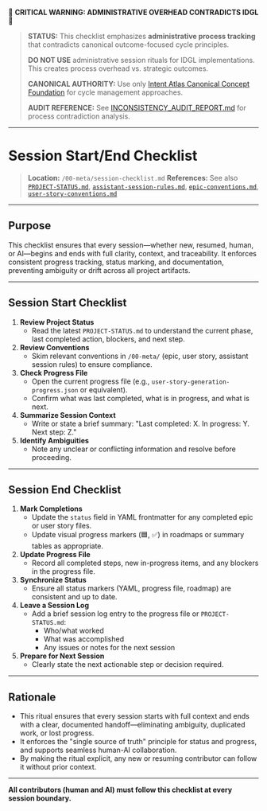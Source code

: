🚨 **CRITICAL WARNING: ADMINISTRATIVE OVERHEAD CONTRADICTS IDGL** 🚨

> **STATUS:** This checklist emphasizes **administrative process tracking** that contradicts canonical outcome-focused cycle principles.
> 
> **DO NOT USE** administrative session rituals for IDGL implementations. This creates process overhead vs. strategic outcomes.
> 
> **CANONICAL AUTHORITY:** Use only [Intent Atlas Canonical Concept Foundation](./intent-atlas/concept/) for cycle management approaches.
> 
> **AUDIT REFERENCE:** See [INCONSISTENCY_AUDIT_REPORT.md](./intent-atlas/INCONSISTENCY_AUDIT_REPORT.md) for process contradiction analysis.

---

# Session Start/End Checklist

> **Location:** `/00-meta/session-checklist.md`
> **References:** See also [`PROJECT-STATUS.md`](./PROJECT-STATUS.md), [`assistant-session-rules.md`](./assistant-session-rules.md), [`epic-conventions.md`](./epic-conventions.md), [`user-story-conventions.md`](./user-story-conventions.md)

---

## Purpose

This checklist ensures that every session—whether new, resumed, human, or AI—begins and ends with full clarity, context, and traceability. It enforces consistent progress tracking, status marking, and documentation, preventing ambiguity or drift across all project artifacts.

---

## Session Start Checklist

1. **Review Project Status**
   - Read the latest `PROJECT-STATUS.md` to understand the current phase, last completed action, blockers, and next step.
2. **Review Conventions**
   - Skim relevant conventions in `/00-meta/` (epic, user story, assistant session rules) to ensure compliance.
3. **Check Progress File**
   - Open the current progress file (e.g., `user-story-generation-progress.json` or equivalent).
   - Confirm what was last completed, what is in progress, and what is next.
4. **Summarize Session Context**
   - Write or state a brief summary: "Last completed: X. In progress: Y. Next step: Z."
5. **Identify Ambiguities**
   - Note any unclear or conflicting information and resolve before proceeding.

---

## Session End Checklist

1. **Mark Completions**
   - Update the `status` field in YAML frontmatter for any completed epic or user story files.
   - Update visual progress markers (🟦, ✅) in roadmaps or summary tables as appropriate.
2. **Update Progress File**
   - Record all completed steps, new in-progress items, and any blockers in the progress file.
3. **Synchronize Status**
   - Ensure all status markers (YAML, progress file, roadmap) are consistent and up to date.
4. **Leave a Session Log**
   - Add a brief session log entry to the progress file or `PROJECT-STATUS.md`:
     - Who/what worked
     - What was accomplished
     - Any issues or notes for the next session
5. **Prepare for Next Session**
   - Clearly state the next actionable step or decision required.

---

## Rationale

- This ritual ensures that every session starts with full context and ends with a clear, documented handoff—eliminating ambiguity, duplicated work, or lost progress.
- It enforces the "single source of truth" principle for status and progress, and supports seamless human-AI collaboration.
- By making the ritual explicit, any new or resuming contributor can follow it without prior context.

---

**All contributors (human and AI) must follow this checklist at every session boundary.** 